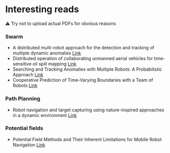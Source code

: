 # Interesting reads

:warning: Try not to upload actual PDFs for obvious reasons

### Swarm
- <span>A distributed multi-robot approach for the detection and tracking of multiple dynamic anomalies <a href="https://www.researchgate.net/publication/282686743_A_distributed_multi-robot_approach_for_the_detection_and_tracking_of_multiple_dynamic_anomalies">Link</a></span>
- <span>Distributed operation of collaborating unmanned aerial vehicles for time-sensitive oil spill mapping <a href="https://www.researchgate.net/publication/331057364_Distributed_operation_of_collaborating_unmanned_aerial_vehicles_for_time-sensitive_oil_spill_mapping">Link</a></span>
- <span>Searching and Tracking Anomalies with Multiple Robots: A Probabilistic Approach <a href="https://www.researchgate.net/publication/308735632_Searching_and_Tracking_Anomalies_with_Multiple_Robots_A_Probabilistic_Approach">Link</a></span>
- <span>Cooperative Prediction of Time-Varying Boundaries with a Team of Robots <a href="https://www.researchgate.net/publication/320596783_Cooperative_Prediction_of_Time-Varying_Boundaries_with_a_Team_of_Robots">Link</a></span>

### Path Planning
- <span>Robot navigation and target capturing using nature-inspired approaches in a dynamic environment <a href="https://arxiv.org/abs/1911.02268">Link</a></span>

### Potential fields
- <span>Potential Field Methods and Their Inherent Limitations for Mobile Robot Navigation <a href="https://www.researchgate.net/publication/224749557_Potential_Field_Methods_and_Their_Inherent_Limitations_for_Mobile_Robot_Navigation">Link</a></span>
